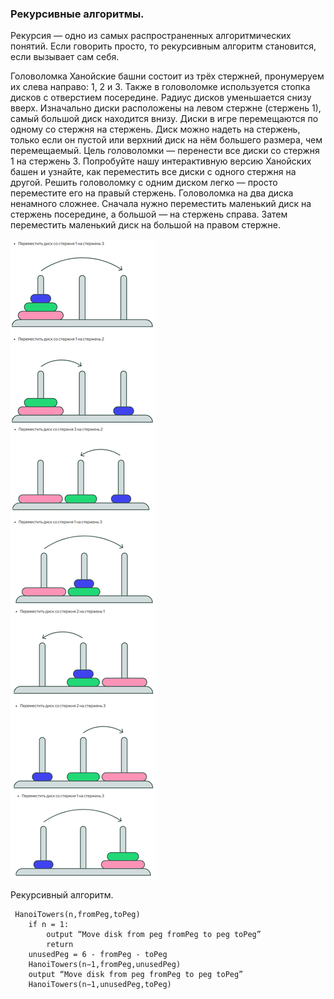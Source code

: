 ### Рекурсивные алгоритмы.
Рекурсия — одно из самых распространенных алгоритмических понятий. Если говорить просто, то рекурсивным алгоритм 
становится, если вызывает сам себя.

Головоломка Ханойские башни состоит из трёх стержней, пронумеруем их слева направо: 1, 2 и 3. Также в головоломке 
используется стопка дисков с отверстием посередине. Радиус дисков уменьшается снизу вверх. Изначально диски расположены 
на левом стержне (стержень 1), самый большой диск находится внизу. Диски в игре перемещаются по одному со стержня на 
стержень. Диск можно надеть на стержень, только если он пустой или верхний диск на нём большего размера, чем перемещаемый. 
Цель головоломки — перенести все диски со стержня 1 на стержень 3. Попробуйте нашу интерактивную версию Ханойских башен 
и узнайте, как переместить все диски с одного стержня на другой.
Решить головоломку с одним диском легко — просто переместите его на правый стержень. Головоломка на два диска ненамного сложнее. Сначала нужно переместить маленький диск на стержень посередине, а большой — на стержень справа. Затем переместить маленький диск на большой на правом стержне.

![img.png](content/img.png)

Рекурсивный алгоритм.
```
 HanoiTowers(n,fromPeg,toPeg)
    if n = 1:
        output “Move disk from peg fromPeg to peg toPeg”
        return
    unusedPeg = 6 - fromPeg - toPeg
    HanoiTowers(n−1,fromPeg,unusedPeg)
    output “Move disk from peg fromPeg to peg toPeg”
    HanoiTowers(n−1,unusedPeg,toPeg)
```